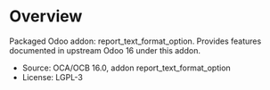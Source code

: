 # Overview

Packaged Odoo addon: report_text_format_option. Provides features documented in upstream Odoo 16 under this addon.

- Source: OCA/OCB 16.0, addon report_text_format_option
- License: LGPL-3
